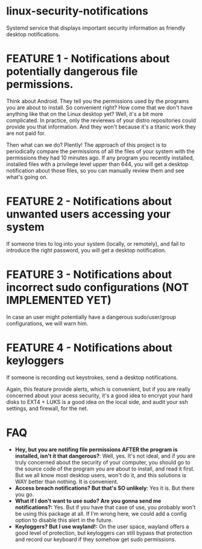# linux-security-notifications
Systemd service that displays important security information as friendly desktop notifications.

# FEATURE 1 - Notifications about potentially dangerous file permissions.
Think about Android. They tell you the permissions used by the programs you are about to install. So convenient right? How come that we don't have anything like that on the Linux desktop yet? Well, it's a bit more complicated. In practice, only the revierews of your distro repositories could provide you that information. And they won't because it's a titanic work they are not paid for.

Then what can we do? Plently! The approach of this project is to periodically compare the permissions of all the files of your system with the permissions they had 10 minutes ago. If any program you recently installed, installed files with a privilege level upper than 644, you will get a desktop notification about those files, so you can manually review them and see what's going on.

# FEATURE 2 - Notifications about unwanted users accessing your system
If someone tries to log into your system (locally, or remotely), and fail to introduce the right password, you will get a desktop notification.

# FEATURE 3 - Notifications about incorrect sudo configurations (NOT IMPLEMENTED YET)
In case an user might potentially have a dangerous sudo/user/group configurations, we will warn him.

# FEATURE 4 - Notifications about keyloggers
If someone is recording out keystrokes, send a desktop notifications.

Again, this feature provide alerts, which is convenient, but if you are really concerned about your acess security, it's a good idea to encrypt your hard disks to EXT4 + LUKS is a good idea on the local side, and audit your ssh settings, and firewall, for the net.

# FAQ

* **Hey, but you are notifing file permissions AFTER the program is installed, isn't it that dangerous?**: Well, yes. It's not ideal, and if you are truly concerned about the security of your computer, you should go to the source code of the program you are about to install, and read it first. But we all know most desktop users, won't do it, and this solutions is WAY better than nothing. It is convenient.
* **Access breach notifications? But that's SO unlikely**: Yes it is. But there you go.
* **What if I don't want to use sudo? Are you gonna send me notifications?:** Yes. But if you have that case of use, you probably won't be using this package at all. If I'm wrong here, we could add a config option to disable this alert in the future.
* **Keyloggers? But I use wayland!:** On the user space, wayland offers a good level of protection, but keyloggers can still bypass that protection and record our keyboard if they somehow get sudo permissions.
